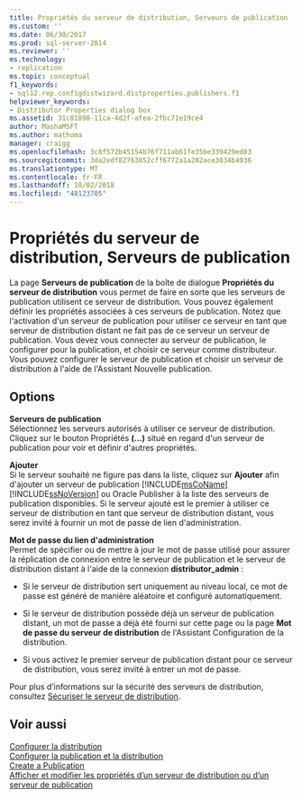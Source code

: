 ```yaml
---
title: Propriétés du serveur de distribution, Serveurs de publication | Microsoft Docs
ms.custom: ''
ms.date: 06/30/2017
ms.prod: sql-server-2014
ms.reviewer: ''
ms.technology:
- replication
ms.topic: conceptual
f1_keywords:
- sql12.rep.configdistwizard.distproperties.publishers.f1
helpviewer_keywords:
- Distributor Properties dialog box
ms.assetid: 31c81898-11ca-4d2f-afea-2fbc71e19ce4
author: MashaMSFT
ms.author: mathoma
manager: craigg
ms.openlocfilehash: 3c8f572b45154b76f711ab61fe35be339429ed83
ms.sourcegitcommit: 3da2edf82763852cff6772a1a282ace3034b4936
ms.translationtype: MT
ms.contentlocale: fr-FR
ms.lasthandoff: 10/02/2018
ms.locfileid: "48123705"
---
```

# <a name="distributor-properties-publishers"></a>Propriétés du serveur de distribution, Serveurs de publication
  La page **Serveurs de publication** de la boîte de dialogue **Propriétés du serveur de distribution** vous permet de faire en sorte que les serveurs de publication utilisent ce serveur de distribution. Vous pouvez également définir les propriétés associées à ces serveurs de publication. Notez que l'activation d'un serveur de publication pour utiliser ce serveur en tant que serveur de distribution distant ne fait pas de ce serveur un serveur de publication. Vous devez vous connecter au serveur de publication, le configurer pour la publication, et choisir ce serveur comme distributeur. Vous pouvez configurer le serveur de publication et choisir un serveur de distribution à l'aide de l'Assistant Nouvelle publication.  
  
## <a name="options"></a>Options  
 **Serveurs de publication**  
 Sélectionnez les serveurs autorisés à utiliser ce serveur de distribution. Cliquez sur le bouton Propriétés **(...)** situé en regard d'un serveur de publication pour voir et définir d'autres propriétés.  
  
 **Ajouter**  
 Si le serveur souhaité ne figure pas dans la liste, cliquez sur **Ajouter** afin d'ajouter un serveur de publication [!INCLUDE[msCoName](../../includes/msconame-md.md)] [!INCLUDE[ssNoVersion](../../includes/ssnoversion-md.md)] ou Oracle Publisher à la liste des serveurs de publication disponibles. Si le serveur ajouté est le premier à utiliser ce serveur de distribution en tant que serveur de distribution distant, vous serez invité à fournir un mot de passe de lien d'administration.  
  
 **Mot de passe du lien d'administration**  
 Permet de spécifier ou de mettre à jour le mot de passe utilisé pour assurer la réplication de connexion entre le serveur de publication et le serveur de distribution distant à l'aide de la connexion **distributor_admin** :  
  
-   Si le serveur de distribution sert uniquement au niveau local, ce mot de passe est généré de manière aléatoire et configuré automatiquement.  
  
-   Si le serveur de distribution possède déjà un serveur de publication distant, un mot de passe a déjà été fourni sur cette page ou la page **Mot de passe du serveur de distribution** de l'Assistant Configuration de la distribution.  
  
-   Si vous activez le premier serveur de publication distant pour ce serveur de distribution, vous serez invité à entrer un mot de passe.  
  
 Pour plus d’informations sur la sécurité des serveurs de distribution, consultez [Sécuriser le serveur de distribution](security/secure-the-distributor.md).  
  
## <a name="see-also"></a>Voir aussi  
 [Configurer la distribution](configure-distribution.md)   
 [Configurer la publication et la distribution](configure-publishing-and-distribution.md)   
 [Create a Publication](publish/create-a-publication.md)   
 [Afficher et modifier les propriétés d’un serveur de distribution ou d’un serveur de publication](view-and-modify-distributor-and-publisher-properties.md)  
  
  
